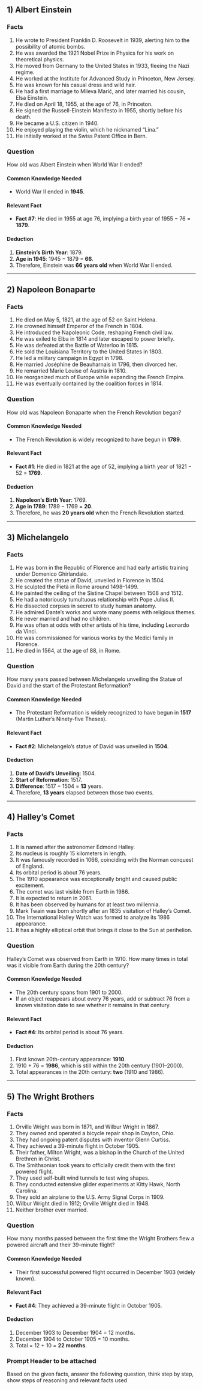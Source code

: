 ## 1) Albert Einstein

### Facts
1. He wrote to President Franklin D. Roosevelt in 1939, alerting him to the possibility of atomic bombs.  
2. He was awarded the 1921 Nobel Prize in Physics for his work on theoretical physics.  
3. He moved from Germany to the United States in 1933, fleeing the Nazi regime.  
4. He worked at the Institute for Advanced Study in Princeton, New Jersey.  
5. He was known for his casual dress and wild hair.  
6. He had a first marriage to Mileva Marić, and later married his cousin, Elsa Einstein.  
7. He died on April 18, 1955, at the age of 76, in Princeton.  
8. He signed the Russell-Einstein Manifesto in 1955, shortly before his death.  
9. He became a U.S. citizen in 1940.  
10. He enjoyed playing the violin, which he nicknamed “Lina.”  
11. He initially worked at the Swiss Patent Office in Bern.

### Question
How old was Albert Einstein when World War II ended?

#### Common Knowledge Needed
- World War II ended in **1945**.

#### Relevant Fact
- **Fact #7**: He died in 1955 at age 76, implying a birth year of 1955 − 76 = **1879**.

#### Deduction
1. **Einstein’s Birth Year**: 1879.  
2. **Age in 1945**: 1945 − 1879 = **66**.  
3. Therefore, Einstein was **66 years old** when World War II ended.

---

## 2) Napoleon Bonaparte

### Facts
1. He died on May 5, 1821, at the age of 52 on Saint Helena.  
2. He crowned himself Emperor of the French in 1804.  
3. He introduced the Napoleonic Code, reshaping French civil law.  
4. He was exiled to Elba in 1814 and later escaped to power briefly.  
5. He was defeated at the Battle of Waterloo in 1815.  
6. He sold the Louisiana Territory to the United States in 1803.  
7. He led a military campaign in Egypt in 1798.  
8. He married Joséphine de Beauharnais in 1796, then divorced her.  
9. He remarried Marie Louise of Austria in 1810.  
10. He reorganized much of Europe while expanding the French Empire.  
11. He was eventually contained by the coalition forces in 1814.

### Question
How old was Napoleon Bonaparte when the French Revolution began?

#### Common Knowledge Needed
- The French Revolution is widely recognized to have begun in **1789**.

#### Relevant Fact
- **Fact #1**: He died in 1821 at the age of 52, implying a birth year of 1821 − 52 = **1769**.

#### Deduction
1. **Napoleon’s Birth Year**: 1769.  
2. **Age in 1789**: 1789 − 1769 = **20**.  
3. Therefore, he was **20 years old** when the French Revolution started.

---

## 3) Michelangelo

### Facts
1. He was born in the Republic of Florence and had early artistic training under Domenico Ghirlandaio.  
2. He created the statue of David, unveiled in Florence in 1504.  
3. He sculpted the Pietà in Rome around 1498–1499.  
4. He painted the ceiling of the Sistine Chapel between 1508 and 1512.  
5. He had a notoriously tumultuous relationship with Pope Julius II.  
6. He dissected corpses in secret to study human anatomy.  
7. He admired Dante’s works and wrote many poems with religious themes.  
8. He never married and had no children.  
9. He was often at odds with other artists of his time, including Leonardo da Vinci.  
10. He was commissioned for various works by the Medici family in Florence.  
11. He died in 1564, at the age of 88, in Rome.

### Question
How many years passed between Michelangelo unveiling the Statue of David and the start of the Protestant Reformation?

#### Common Knowledge Needed
- The Protestant Reformation is widely recognized to have begun in **1517** (Martin Luther’s Ninety-five Theses).

#### Relevant Fact
- **Fact #2**: Michelangelo’s statue of David was unveiled in **1504**.

#### Deduction
1. **Date of David’s Unveiling**: 1504.  
2. **Start of Reformation**: 1517.  
3. **Difference**: 1517 − 1504 = **13** years.  
4. Therefore, **13 years** elapsed between those two events.

---

## 4) Halley’s Comet

### Facts
1. It is named after the astronomer Edmond Halley.  
2. Its nucleus is roughly 15 kilometers in length.  
3. It was famously recorded in 1066, coinciding with the Norman conquest of England.  
4. Its orbital period is about 76 years.  
5. The 1910 appearance was exceptionally bright and caused public excitement.  
6. The comet was last visible from Earth in 1986.  
7. It is expected to return in 2061.  
8. It has been observed by humans for at least two millennia.  
9. Mark Twain was born shortly after an 1835 visitation of Halley’s Comet.  
10. The International Halley Watch was formed to analyze its 1986 appearance.  
11. It has a highly elliptical orbit that brings it close to the Sun at perihelion.

### Question
Halley’s Comet was observed from Earth in 1910. How many times in total was it visible from Earth during the 20th century?

#### Common Knowledge Needed
- The 20th century spans from 1901 to 2000.  
- If an object reappears about every 76 years, add or subtract 76 from a known visitation date to see whether it remains in that century.

#### Relevant Fact
- **Fact #4**: Its orbital period is about 76 years.

#### Deduction
1. First known 20th-century appearance: **1910**.  
2. 1910 + 76 = **1986**, which is still within the 20th century (1901–2000).  
3. Total appearances in the 20th century: **two** (1910 and 1986).

---

## 5) The Wright Brothers

### Facts
1. Orville Wright was born in 1871, and Wilbur Wright in 1867.  
2. They owned and operated a bicycle repair shop in Dayton, Ohio.  
3. They had ongoing patent disputes with inventor Glenn Curtiss.  
4. They achieved a 39-minute flight in October 1905.  
5. Their father, Milton Wright, was a bishop in the Church of the United Brethren in Christ.  
6. The Smithsonian took years to officially credit them with the first powered flight.  
7. They used self-built wind tunnels to test wing shapes.  
8. They conducted extensive glider experiments at Kitty Hawk, North Carolina.  
9. They sold an airplane to the U.S. Army Signal Corps in 1909.  
10. Wilbur Wright died in 1912; Orville Wright died in 1948.  
11. Neither brother ever married.

### Question
How many months passed between the first time the Wright Brothers flew a powered aircraft and their 39-minute flight?

#### Common Knowledge Needed
- Their first successful powered flight occurred in December 1903 (widely known).

#### Relevant Fact
- **Fact #4**: They achieved a 39-minute flight in October 1905.

#### Deduction
1. December 1903 to December 1904 = 12 months.  
2. December 1904 to October 1905 = 10 months.  
3. Total = 12 + 10 = **22 months**.


### Prompt Header to be attached 
Based on the given facts, answer the following question, think step by step, show steps of reasoning and relevant facts used